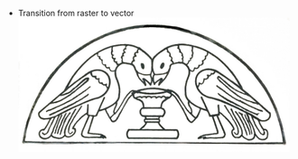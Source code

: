 * Transition from raster to vector
![3022029622-IMG_4296.jpeg](/images/3660265727-3022029622-IMG_4296.jpeg)
